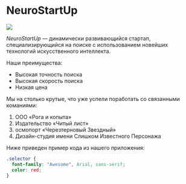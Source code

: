 # NeuroStartUp

![](./logo.png)

*NeuroStartUp* — динамически развивающийся стартап, специализирующийся на поиске с использованием 
 новейших технологий искусственного интеллекта.

Наши преимущества:
* Высокая точность поиска
* Высокая скорость поиска
* Низкая цена

Мы на столько крутые, что уже успели поработать со связанными команиями:

1. ООО «Рога и копыта»
2. Издательство «Читый лист»
3. осмопорт «Черезтерновый Звездный»
4. Дизайн-студия имени Слишком Известного Персонажа

Ниже приведен пример кода из нашего приложения:

```css
.selector {
  font-family: "Awesome", Arial, sans-serif;
  color: red;
}
```